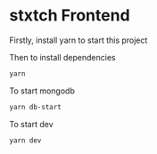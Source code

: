 # stxtch Frontend
Firstly, install yarn to start this project

Then to install dependencies

```bash
yarn
```
To start mongodb
```bash
yarn db-start
```

To start dev
```bash
yarn dev
```